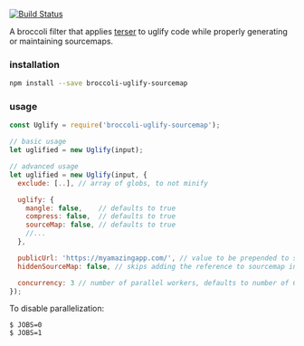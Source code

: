 [![Build Status](https://travis-ci.org/ember-cli/broccoli-uglify-sourcemap.svg?branch=master)](https://travis-ci.org/ember-cli/broccoli-uglify-sourcemap)

A broccoli filter that applies [terser](https://github.com/terser/terser) to
uglify code while properly generating or maintaining sourcemaps.

### installation

```sh
npm install --save broccoli-uglify-sourcemap
```

### usage

```js
const Uglify = require('broccoli-uglify-sourcemap');

// basic usage
let uglified = new Uglify(input);

// advanced usage
let uglified = new Uglify(input, {
  exclude: [..], // array of globs, to not minify

  uglify: {
    mangle: false,    // defaults to true
    compress: false,  // defaults to true
    sourceMap: false, // defaults to true
    //...
  },

  publicUrl: 'https://myamazingapp.com/', // value to be prepended to sourceMappingURL, defaults to ''
  hiddenSourceMap: false, // skips adding the reference to sourcemap in the minified JS, defaults to false

  concurrency: 3 // number of parallel workers, defaults to number of CPUs - 1
});
```

To disable parallelization:

```
$ JOBS=0
$ JOBS=1
```

